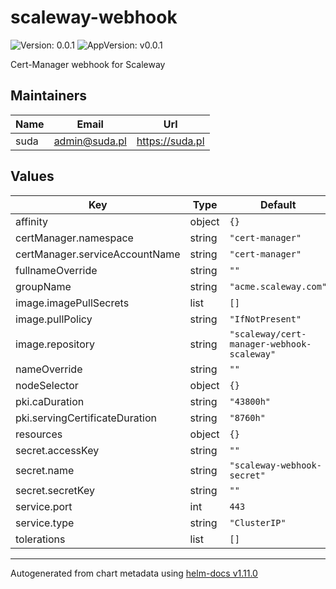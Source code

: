 # scaleway-webhook

![Version: 0.0.1](https://img.shields.io/badge/Version-0.0.1-informational?style=flat-square) ![AppVersion: v0.0.1](https://img.shields.io/badge/AppVersion-v0.0.1-informational?style=flat-square)

Cert-Manager webhook for Scaleway

## Maintainers

| Name | Email | Url |
| ---- | ------ | --- |
| suda | <admin@suda.pl> | <https://suda.pl> |

## Values

| Key | Type | Default | Description |
|-----|------|---------|-------------|
| affinity | object | `{}` |  |
| certManager.namespace | string | `"cert-manager"` |  |
| certManager.serviceAccountName | string | `"cert-manager"` |  |
| fullnameOverride | string | `""` |  |
| groupName | string | `"acme.scaleway.com"` |  |
| image.imagePullSecrets | list | `[]` |  |
| image.pullPolicy | string | `"IfNotPresent"` |  |
| image.repository | string | `"scaleway/cert-manager-webhook-scaleway"` |  |
| nameOverride | string | `""` |  |
| nodeSelector | object | `{}` |  |
| pki.caDuration | string | `"43800h"` |  |
| pki.servingCertificateDuration | string | `"8760h"` |  |
| resources | object | `{}` |  |
| secret.accessKey | string | `""` |  |
| secret.name | string | `"scaleway-webhook-secret"` |  |
| secret.secretKey | string | `""` |  |
| service.port | int | `443` |  |
| service.type | string | `"ClusterIP"` |  |
| tolerations | list | `[]` |  |

----------------------------------------------
Autogenerated from chart metadata using [helm-docs v1.11.0](https://github.com/norwoodj/helm-docs/releases/v1.11.0)

